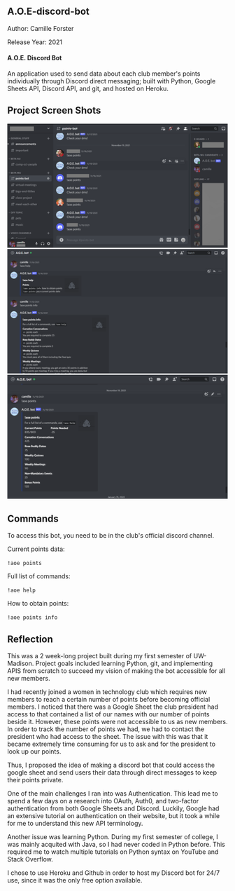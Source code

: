 ## A.O.E-discord-bot
Author: Camille Forster

Release Year: 2021

#### A.O.E. Discord Bot

An application used to send data about each club member's points individually through Discord direct messaging; built with Python, Google Sheets API, Discord API, and git, and hosted on Heroku.

## Project Screen Shots 

![Use in general channel](https://github.com/camilleforster/A.O.E-discord-bot/blob/main/1.png?raw=true)
![Use in direct message](https://github.com/camilleforster/A.O.E-discord-bot/blob/main/2.png?raw=true)
![](https://github.com/camilleforster/A.O.E-discord-bot/blob/main/3.png?raw=true)


## Commands
To access this bot, you need to be in the club's official discord channel.

Current points data:

`!aoe points `  

Full list of commands:

`!aoe help`  

How to obtain points:

`!aoe points info`  

## Reflection

This was a 2 week-long project built during my first semester of UW-Madison. Project goals included learning Python, git, and implementing APIS from scratch to succeed my vision of making the bot accessible for all new members.

I had recently joined a women in technology club which requires new members to reach a certain number of points before becoming official members. I noticed that there was a Google Sheet the club president had access to that contained a list of our names with our number of points beside it. However, these points were not accessible to us as new members. In order to track the number of points we had, we had to contact the president who had access to the sheet. The issue with this was that it became extremely time consuming for us to ask and for the president to look up our points.

Thus, I proposed the idea of making a discord bot that could access the google sheet and send users their data through direct messages to keep their points private.

One of the main challenges I ran into was Authentication. This lead me to spend a few days on a research  into OAuth, Auth0, and two-factor authentication from both Google Sheets and Discord. Luckily, Google had an extensive tutorial on authentication on their website, but it took a while for me to understand this new API terminology. 

Another issue was learning Python. During my first semester of college, I was mainly acquited with Java, so I had never coded in Python before. This required me to watch multiple tutorials on Python syntax on YouTube and Stack Overflow.

I chose to use Heroku and Github in order to host my Discord bot for 24/7 use, since it was the only free option available. 
